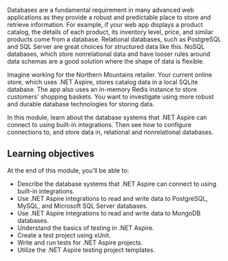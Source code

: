 Databases are a fundamental requirement in many advanced web applications as they provide a robust and predictable place to store and retrieve information. For example, if your web app displays a product catalog, the details of each product, its inventory level, price, and similar products come from a database. Relational databases, such as PostgreSQL and SQL Server are great choices for structured data like this. NoSQL databases, which store nonrelational data and have looser rules around data schemas are a good solution where the shape of data is flexible.

Imagine working for the Northern Mountains retailer. Your current online store, which uses .NET Aspire, stores catalog data in a local SQLite database. The app also uses an in-memory Redis instance to store customers' shopping baskets. You want to investigate using more robust and durable database technologies for storing data.

In this module, learn about the database systems that .NET Aspire can connect to using built-in integrations. Then see how to configure connections to, and store data in, relational and nonrelational databases.

## Learning objectives

At the end of this module, you'll be able to:

- Describe the database systems that .NET Aspire can connect to using built-in integrations.
- Use .NET Aspire integrations to read and write data to PostgreSQL, MySQL, and Microsoft SQL Server databases.
- Use .NET Aspire integrations to read and write data to MongoDB databases.
- Understand the basics of testing in .NET Aspire.
- Create a test project using xUnit.
- Write and run tests for .NET Aspire projects.
- Utilize the .NET Aspire testing project templates.
